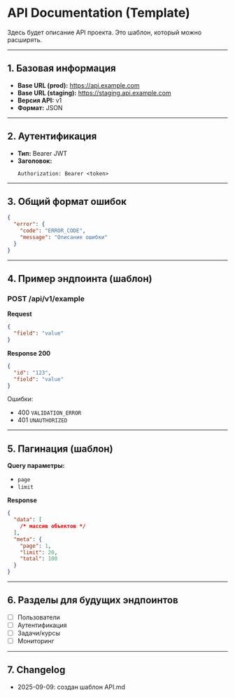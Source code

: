 # API Documentation (Template)

Здесь будет описание API проекта. Это шаблон, который можно расширять.

---

## 1. Базовая информация

- **Base URL (prod):** https://api.example.com
- **Base URL (staging):** https://staging.api.example.com
- **Версия API:** v1
- **Формат:** JSON

---

## 2. Аутентификация

- **Тип:** Bearer JWT
- **Заголовок:**
  ```
  Authorization: Bearer <token>
  ```

---

## 3. Общий формат ошибок

```json
{
  "error": {
    "code": "ERROR_CODE",
    "message": "Описание ошибки"
  }
}
```

---

## 4. Пример эндпоинта (шаблон)

### POST /api/v1/example

**Request**

```json
{
  "field": "value"
}
```

**Response 200**

```json
{
  "id": "123",
  "field": "value"
}
```

Ошибки:

- 400 `VALIDATION_ERROR`
- 401 `UNAUTHORIZED`

---

## 5. Пагинация (шаблон)

**Query параметры:**

- `page`
- `limit`

**Response**

```json
{
  "data": [
    /* массив объектов */
  ],
  "meta": {
    "page": 1,
    "limit": 20,
    "total": 100
  }
}
```

---

## 6. Разделы для будущих эндпоинтов

- [ ] Пользователи
- [ ] Аутентификация
- [ ] Задачи/курсы
- [ ] Мониторинг

---

## 7. Changelog

- 2025-09-09: создан шаблон API.md
